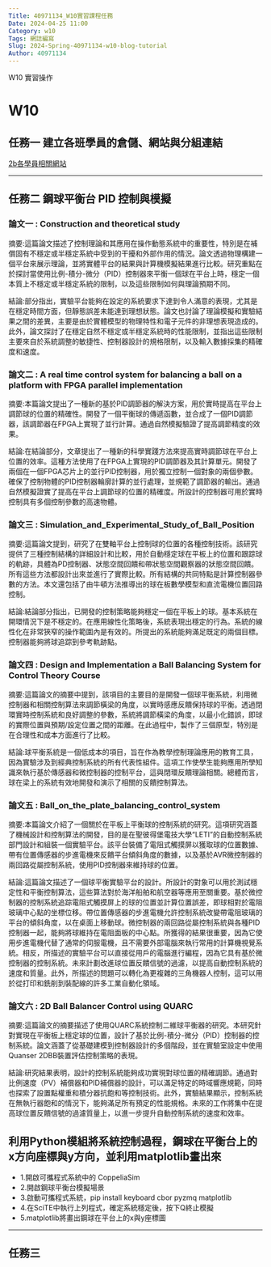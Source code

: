 ```yaml
---
Title: 40971134_W10實習課程任務
Date: 2024-04-25 11:00
Category: w10
Tags: 網誌編寫
Slug: 2024-Spring-40971134-w10-blog-tutorial
Author: 40971134
---
```


W10 實習操作

<!-- PELICAN_END_SUMMARY -->

# W10
## 任務一 建立各班學員的倉儲、網站與分組連結

<a href="https://40971134.github.io/cd2024/content/Brython.html">2b各學員相關網站</a>

------------------------------------------
## 任務二 鋼球平衡台 PID 控制與模擬

### 論文一 : Construction and theoretical study
摘要:這篇論文描述了控制理論和其應用在操作動態系統中的重要性，特別是在補償固有不穩定或半穩定系統中受到的干擾和外部作用的情況。論文透過物理構建一個平台來展示理論，並將實體平台的結果與計算機模擬結果進行比較。研究重點在於探討當使用比例-積分-微分（PID）控制器來平衡一個球在平台上時，穩定一個本質上不穩定或半穩定系統的限制，以及這些限制如何與理論預期不同。

結論:部分指出，實驗平台能夠在設定的系統要求下達到令人滿意的表現，尤其是在穩定時間方面，但靜態誤差未能達到理想狀態。論文也討論了理論模擬和實驗結果之間的差異，主要是由於實體模型的物理特性和電子元件的非理想表現造成的。此外，論文探討了在穩定自然不穩定或半穩定系統時的性能限制，並指出這些限制主要來自於系統調整的敏捷性、控制器設計的規格限制，以及輸入數據採集的精確度和速度。

### 論文二 : A real time control system for balancing a ball on a platform with FPGA parallel implementation
摘要:本篇論文提出了一種新的基於PID調節器的解決方案，用於實時提高在平台上調節球的位置的精確性。開發了一個平衡球的傳遞函數，並合成了一個PID調節器，該調節器在FPGA上實現了並行計算。通過自然模擬驗證了提高調節精度的效果。

結論:在結論部分，文章提出了一種新的科學實踐方法來提高實時調節球在平台上位置的效率。這種方法使用了在FPGA上實現的PID調節器及其計算單元。開發了兩個在一個FPGA芯片上的並行PID控制器，用於獨立控制一個對象的兩個參數。確保了控制物體的PID控制器輪廓計算的並行處理，並規範了調節器的輸出。通過自然模擬證實了提高在平台上調節球的位置的精確度。所設計的控制器可用於實時控制具有多個控制參數的高速物體。

### 論文三 : Simulation_and_Experimental_Study_of_Ball_Position
摘要:這篇論文提到，研究了在雙軸平台上控制球的位置的各種控制技術。該研究提供了三種控制結構的詳細設計和比較，用於自動穩定球在平板上的位置和跟踪球的軌跡，具體為PD控制器、狀態空間回饋和帶狀態空間觀察器的狀態空間回饋。所有這些方法都設計出來並進行了實際比較。所有結構的共同特點是計算控制器參數的方法。本文還包括了由牛頓方法推導出的球在板數學模型和直流電機位置回路控制。

結論:結論部分指出，已開發的控制策略能夠穩定一個在平板上的球。基本系統在開環情況下是不穩定的。在應用線性化策略後，系統表現出穩定的行為。系統的線性化在非常狹窄的操作範圍內是有效的。所提出的系統能夠滿足既定的兩個目標。控制器能夠將球追踪到參考軌跡點。

### 論文四 : Design and Implementation a Ball Balancing System for Control Theory Course
摘要:這篇論文的摘要中提到，該項目的主要目的是開發一個球平衡系統，利用微控制器和相關控制算法來調節橫梁的角度，以實時感應反饋保持球的平衡。透過閉環實時控制系統和良好調整的參數，系統將調節橫梁的角度，以最小化錯誤，即球的實際位置與預期/設定位置之間的距離。在此過程中，製作了三個原型，特別是在合理性和成本方面進行了比較。

結論:球平衡系統是一個低成本的項目，旨在作為教學控制理論應用的教育工具，因為實驗涉及到經典控制系統的所有代表性組件。這項工作使學生能夠應用所學知識來執行基於傳感器和微控制器的控制平台，這與閉環反饋理論相關。總體而言，球在梁上的系統有效地開發和演示了相關的反饋控制算法。

### 論文五 : Ball_on_the_plate_balancing_control_system
摘要:本篇論文介紹了一個關於在平板上平衡球的控制系統的研究。這項研究涵蓋了機械設計和控制算法的開發，目的是在聖彼得堡電技大學“LETI”的自動控制系統部門設計和組裝一個實驗平台。該平台裝備了電阻式觸摸屏以獲取球的位置數據、帶有位置傳感器的步進電機來反饋平台傾斜角度的數據，以及基於AVR微控制器的兩回路從屬控制系統，使用PID控制器來維持球的位置。

結論:這篇論文描述了一個球平衡實驗平台的設計。所設計的對象可以用於測試穩定性和平衡控制算法，這些算法對於海洋船舶和航空器等應用至關重要。基於微控制器的控制系統追踪電阻式觸摸屏上的球的位置並計算位置誤差，即球相對於電阻玻璃中心點的坐標位移。帶位置傳感器的步進電機允許控制系統改變帶電阻玻璃的平台的傾斜角度，以在桌面上移動球。微控制器的兩回路從屬控制系統與各種PID控制器一起，能夠將球維持在電阻面板的中心點。所獲得的結果很重要，因為它使用步進電機代替了通常的伺服電機，且不需要外部電腦來執行常用的計算機視覺系統。相反，所描述的實驗平台可以直接從用戶的電腦進行編程，因為它具有基於微控制器的控制系統。未來計劃改進球位置反饋信號的過濾，以提高自動控制系統的速度和質量。此外，所描述的問題可以轉化為更複雜的三角機器人控制，這可以用於從打印和銑削到裝配線的許多工業自動化領域。

### 論文六 : 2D Ball Balancer Control using QUARC
摘要:這篇論文的摘要描述了使用QUARC系統控制二維球平衡器的研究。本研究針對實現在平衡板上穩定球的位置，設計了基於比例-積分-微分（PID）控制器的控制系統。論文涵蓋了從基礎建模到控制器設計的多個階段，並在實驗室設定中使用Quanser 2DBB裝置評估控制策略的表現。

結論:研究結果表明，設計的控制系統能夠成功實現對球位置的精確調節。通過對比例速度（PV）補償器和PID補償器的設計，可以滿足特定的時域響應規範，同時也探索了設置點權重和積分器抗飽和等控制技術。此外，實驗結果顯示，控制系統在無執行器飽和的情況下，能夠滿足所有預定的性能規格。未來的工作將集中在提高球位置反饋信號的過濾質量上，以進一步提升自動控制系統的速度和效率。

## 利用Python模組將系統控制過程，鋼球在平衡台上的x方向座標與y方向，並利用matplotlib畫出來
<ul>
<li>1.開啟可攜程式系統中的 CoppeliaSim</li>
<li>2.開啟鋼球平衡台模擬場景</li>
<li>3.啟動可攜程式系統，pip install keyboard cbor pyzmq matplotlib</li>
<li>4.在SciTE中執行上列程式，確定系統穩定後，按下Q終止模擬</li>
<li>5.matplotlib將畫出鋼球在平台上的x與y座標圖</li>
</ul>

------------------------------------------
## 任務三 
